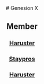 <div align="center">
# Genesion X

## Member

### <a href="https://github.com/haruster">Haruster</a>
### <a href="https://github.com/staypros">Staypros</a>
### <a href="https://github.com/haruster">Haruster</a>

</div>
